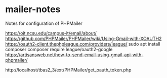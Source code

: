 # mailer-notes
Notes for configuration of PHPMailer


https://oit.ncsu.edu/campus-it/email/about/
https://github.com/PHPMailer/PHPMailer/wiki/Using-Gmail-with-XOAUTH2
https://oauth2-client.thephpleague.com/providers/league/
sudo apt install composer
composer require league/oauth2-google
https://artisansweb.net/how-to-send-email-using-gmail-api-with-phpmailer/

http://localhost/tbas2_3/ext/PHPMailer/get_oauth_token.php
